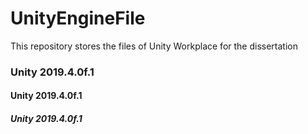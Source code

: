 # UnityEngineFile
This repository stores the files of Unity Workplace for the dissertation


### Unity 2019.4.0f.1
#### Unity 2019.4.0f.1
##### Unity 2019.4.0f.1
